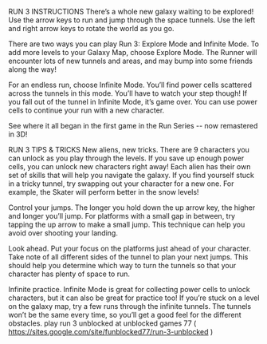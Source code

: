 RUN 3 INSTRUCTIONS
There’s a whole new galaxy waiting to be explored! Use the arrow keys to run and jump through the space tunnels. Use the left and right arrow keys to rotate the world as you go. 

There are two ways you can play Run 3: Explore Mode and Infinite Mode. To add more levels to your Galaxy Map, choose Explore Mode. The Runner will encounter lots of new tunnels and areas, and may bump into some friends along the way! 

For an endless run, choose Infinite Mode. You’ll find power cells scattered across the tunnels in this mode. You’ll have to watch your step though! If you fall out of the tunnel in Infinite Mode, it’s game over. You can use power cells to continue your run with a new character. 

See where it all began in the first game in the Run Series -- now remastered in 3D!

RUN 3 TIPS & TRICKS
New aliens, new tricks. There are 9 characters you can unlock as you play through the levels. If you save up enough power cells, you can unlock new characters right away! Each alien has their own set of skills that will help you navigate the galaxy. If you find yourself stuck in a tricky tunnel, try swapping out your character for a new one. For example, the Skater will perform better in the snow levels!

Control your jumps. The longer you hold down the up arrow key, the higher and longer you’ll jump. For platforms with a small gap in between, try tapping the up arrow to make a small jump. This technique can help you avoid over shooting your landing. 

Look ahead. Put your focus on the platforms just ahead of your character. Take note of all different sides of the tunnel to plan your next jumps. This should help you determine which way to turn the tunnels so that your character has plenty of space to run. 

Infinite practice. Infinite Mode is great for collecting power cells to unlock characters, but it can also be great for practice too! If you’re stuck on a level on the galaxy map, try a few runs through the infinite tunnels. The tunnels won’t be the same every time, so you’ll get a good feel for the different obstacles. 
play run 3 unblocked at unblocked games 77 ( https://sites.google.com/site/funblocked77/run-3-unblocked )
